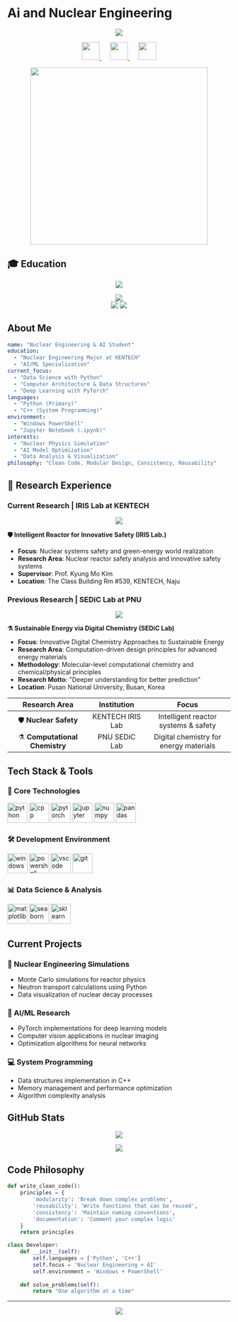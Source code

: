 # Ai and Nuclear Engineering 

<p align="center">
  <img src="https://capsule-render.vercel.app/api?text=Hello%20World!⚛️&animation=fadeIn&type=waving&color=gradient&height=100"/>
</p>

<p align="center">
  <a href="https://linkedin.com/in/yourprofile">
    <img height="40" src="https://cdn.jsdelivr.net/gh/devicons/devicon/icons/linkedin/linkedin-original.svg"/>
  </a>
  &nbsp;&nbsp;&nbsp;&nbsp;
  <a href="mailto:chanyoung3351@kentech.ac.kr">
    <img height="40" src="https://img.icons8.com/fluency/48/000000/gmail-new.png"/>
  </a>
  &nbsp;&nbsp;&nbsp;&nbsp;
  <a href="https://github.com/chanyoung-ken">
    <img height="40" src="https://cdn.jsdelivr.net/gh/devicons/devicon/icons/github/github-original.svg"/>
  </a>
</p>

<p align="center">
  <img src="https://media.giphy.com/media/L1R1tvI9svkIWwpVYr/giphy.gif" width="400"/>
</p>

## 🎓 Education

<div align="center">

<img src="https://capsule-render.vercel.app/api?type=rounded&color=0:1e3a8a,100:3b82f6&height=150&section=header&text=KENTECH&fontSize=50&fontColor=ffffff&animation=fadeIn&desc=Korea%20Institute%20of%20Energy%20Technology&descAlignY=75&descAlign=50"/>

</div>

<p align="center">
  <img src="https://img.shields.io/badge/🏛️_KENTECH-Nuclear_Engineering-1e3a8a?style=for-the-badge&logoColor=white"/>
  <br/>
  <img src="https://img.shields.io/badge/📍_Location-Naju,_Jeonnam,_Korea-3b82f6?style=flat-square"/>
  <img src="https://img.shields.io/badge/🎯_Major-Nuclear_Engineering_+_AI/ML-06b6d4?style=flat-square"/>
</p>

## About Me

```yaml
name: "Nuclear Engineering & AI Student"
education: 
  - "Nuclear Engineering Major at KENTECH"
  - "AI/ML Specialization"
current_focus:
  - "Data Science with Python"
  - "Computer Architecture & Data Structures"
  - "Deep Learning with PyTorch"
languages:
  - "Python (Primary)"
  - "C++ (System Programming)"
environment:
  - "Windows PowerShell"
  - "Jupyter Notebook (.ipynb)"
interests:
  - "Nuclear Physics Simulation"
  - "AI Model Optimization"
  - "Data Analysis & Visualization"
philosophy: "Clean Code, Modular Design, Consistency, Reusability"
```

## 🔬 Research Experience

### Current Research | IRIS Lab at KENTECH
<p align="center">
  <a href="https://sites.google.com/kentech.ac.kr/nis/">
    <img src="https://img.shields.io/badge/IRIS_Lab-Nuclear_Safety-blue?style=for-the-badge&logo=atom&logoColor=white"/>
  </a>
</p>

**🛡️ Intelligent Reactor for Innovative Safety (IRIS Lab.)**
- **Focus**: Nuclear systems safety and green-energy world realization
- **Research Area**: Nuclear reactor safety analysis and innovative safety systems
- **Supervisor**: Prof. Kyung Mo Kim
- **Location**: The Class Building Rm #539, KENTECH, Naju

### Previous Research | SEDiC Lab at PNU
<p align="center">
  <a href="https://sites.google.com/view/kimgroupchem">
    <img src="https://img.shields.io/badge/SEDiC_Lab-Computational_Chemistry-green?style=for-the-badge&logo=flask&logoColor=white"/>
  </a>
</p>

**⚗️ Sustainable Energy via Digital Chemistry (SEDiC Lab)**
- **Focus**: Innovative Digital Chemistry Approaches to Sustainable Energy
- **Research Area**: Computation-driven design principles for advanced energy materials
- **Methodology**: Molecular-level computational chemistry and chemical/physical principles
- **Research Motto**: "Deeper understanding for better prediction"
- **Location**: Pusan National University, Busan, Korea

<div align="center">

| Research Area | Institution | Focus |
|:---:|:---:|:---:|
| 🛡️ **Nuclear Safety** | KENTECH IRIS Lab | Intelligent reactor systems & safety |
| ⚗️ **Computational Chemistry** | PNU SEDiC Lab | Digital chemistry for energy materials |

</div>

## Tech Stack & Tools

<h3>🔬 Core Technologies</h3>
<p align="left">
<img src="https://cdn.jsdelivr.net/gh/devicons/devicon/icons/python/python-original.svg" alt="python" width="45" height="45"/>
<img src="https://cdn.jsdelivr.net/gh/devicons/devicon/icons/cplusplus/cplusplus-original.svg" alt="cpp" width="45" height="45"/>
<img src="https://cdn.jsdelivr.net/gh/devicons/devicon/icons/pytorch/pytorch-original.svg" alt="pytorch" width="45" height="45"/>
<img src="https://cdn.jsdelivr.net/gh/devicons/devicon/icons/jupyter/jupyter-original.svg" alt="jupyter" width="45" height="45"/>
<img src="https://cdn.jsdelivr.net/gh/devicons/devicon/icons/numpy/numpy-original.svg" alt="numpy" width="45" height="45"/>
<img src="https://cdn.jsdelivr.net/gh/devicons/devicon/icons/pandas/pandas-original.svg" alt="pandas" width="45" height="45"/>
</p>

<h3>🛠️ Development Environment</h3>
<p align="left">
<img src="https://cdn.jsdelivr.net/gh/devicons/devicon/icons/windows8/windows8-original.svg" alt="windows" width="45" height="45"/>
<img src="https://img.icons8.com/fluency/48/000000/powershell.png" alt="powershell" width="45" height="45"/>
<img src="https://cdn.jsdelivr.net/gh/devicons/devicon/icons/vscode/vscode-original.svg" alt="vscode" width="45" height="45"/>
<img src="https://cdn.jsdelivr.net/gh/devicons/devicon/icons/git/git-original.svg" alt="git" width="45" height="45"/>
</p>

<h3>📊 Data Science & Analysis</h3>
<p align="left">
<img src="https://cdn.jsdelivr.net/gh/devicons/devicon/icons/matplotlib/matplotlib-original.svg" alt="matplotlib" width="45" height="45"/>
<img src="https://seaborn.pydata.org/_images/logo-mark-lightbg.svg" alt="seaborn" width="45" height="45"/>
<img src="https://upload.wikimedia.org/wikipedia/commons/0/05/Scikit_learn_logo_small.svg" alt="sklearn" width="45" height="45"/>
</p>

## Current Projects

### 🔬 Nuclear Engineering Simulations
- Monte Carlo simulations for reactor physics
- Neutron transport calculations using Python
- Data visualization of nuclear decay processes

### 🤖 AI/ML Research
- PyTorch implementations for deep learning models
- Computer vision applications in nuclear imaging
- Optimization algorithms for neural networks

### 💻 System Programming
- Data structures implementation in C++
- Memory management and performance optimization
- Algorithm complexity analysis

## GitHub Stats

<p align="center">
  <img src="https://github-readme-stats.vercel.app/api?username=chanyoung-ken&show_icons=true&theme=radical&count_private=true"/>
</p>

<p align="center">
  <img src="https://github-readme-stats.vercel.app/api/top-langs/?username=chanyoung-ken&layout=compact&theme=radical"/>
</p>

## Code Philosophy

```python
def write_clean_code():
    principles = {
        'modularity': 'Break down complex problems',
        'reusability': 'Write functions that can be reused',
        'consistency': 'Maintain naming conventions',
        'documentation': 'Comment your complex logic'
    }
    return principles

class Developer:
    def __init__(self):
        self.languages = ['Python', 'C++']
        self.focus = 'Nuclear Engineering + AI'
        self.environment = 'Windows + PowerShell'
        
    def solve_problems(self):
        return "One algorithm at a time"
```

---

<p align="center">
  <img src="https://capsule-render.vercel.app/api?type=waving&color=gradient&height=100&section=footer"/>
</p>